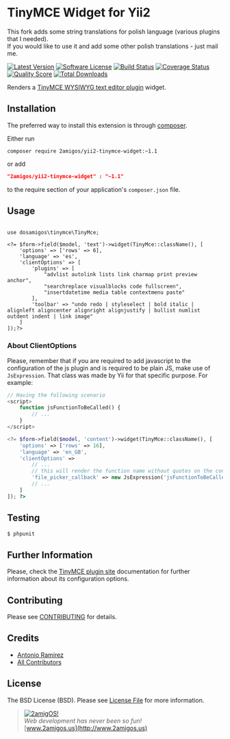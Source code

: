 # TinyMCE Widget for Yii2

This fork adds some string translations for polish language (various plugins that I needed).<br />
If you would like to use it and add some other polish translations - just mail me.

[![Latest Version](https://img.shields.io/github/tag/2amigos/yii2-tinymce-widget.svg?style=flat-square&label=release)](https://github.com/2amigos/yii2-tinymce-widget/tags)
[![Software License](https://img.shields.io/badge/license-BSD-brightgreen.svg?style=flat-square)](LICENSE.md)
[![Build Status](https://img.shields.io/travis/2amigos/yii2-tinymce-widget/master.svg?style=flat-square)](https://travis-ci.org/2amigos/yii2-tinymce-widget)
[![Coverage Status](https://img.shields.io/scrutinizer/coverage/g/2amigos/yii2-tinymce-widget.svg?style=flat-square)](https://scrutinizer-ci.com/g/2amigos/yii2-tinymce-widget/code-structure)
[![Quality Score](https://img.shields.io/scrutinizer/g/2amigos/yii2-tinymce-widget.svg?style=flat-square)](https://scrutinizer-ci.com/g/2amigos/yii2-tinymce-widget)
[![Total Downloads](https://img.shields.io/packagist/dt/2amigos/yii2-tinymce-widget.svg?style=flat-square)](https://packagist.org/packages/2amigos/yii2-tinymce-widget)

Renders a [TinyMCE WYSIWYG text editor plugin](http://www.tinymce.com/) widget.

## Installation

The preferred way to install this extension is through [composer](http://getcomposer.org/download/).

Either run

```
composer require 2amigos/yii2-tinymce-widget:~1.1
```
or add

```json
"2amigos/yii2-tinymce-widget" : "~1.1"
```

to the require section of your application's `composer.json` file.

## Usage


```

use dosamigos\tinymce\TinyMce;

<?= $form->field($model, 'text')->widget(TinyMce::className(), [
    'options' => ['rows' => 6],
    'language' => 'es',
    'clientOptions' => [
        'plugins' => [
            "advlist autolink lists link charmap print preview anchor",
            "searchreplace visualblocks code fullscreen",
            "insertdatetime media table contextmenu paste"
        ],
        'toolbar' => "undo redo | styleselect | bold italic | alignleft aligncenter alignright alignjustify | bullist numlist outdent indent | link image"
    ]
]);?>
```

### About ClientOptions 

Please, remember that if you are required to add javascript to the configuration of the js plugin and is required to be 
plain JS, make use of `JsExpression`. That class was made by Yii for that specific purpose. For example:
 
```php 
// Having the following scenario
<script> 
    function jsFunctionToBeCalled() {
        // ...
    }
</script>

<?= $form->field($model, 'content')->widget(TinyMce::className(), [
    'options' => ['rows' => 16],
    'language' => 'en_GB',
    'clientOptions' => 
        // ...
        // this will render the function name without quotes on the configuration options of the plugin
        'file_picker_callback' => new JsExpression('jsFunctionToBeCalled'),
        // ...
    ]
]); ?>
```

## Testing

``` bash
$ phpunit
```

## Further Information

Please, check the [TinyMCE plugin site](http://www.tinymce.com/wiki.php/Configuration) documentation for further 
information about its configuration options.

## Contributing

Please see [CONTRIBUTING](CONTRIBUTING.md) for details.

## Credits

- [Antonio Ramirez](https://github.com/tonydspaniard)
- [All Contributors](../../contributors)

## License

The BSD License (BSD). Please see [License File](LICENSE.md) for more information.


> [![2amigOS!](http://www.gravatar.com/avatar/55363394d72945ff7ed312556ec041e0.png)](http://www.2amigos.us)  
<i>Web development has never been so fun!</i>  
[www.2amigos.us](http://www.2amigos.us)
